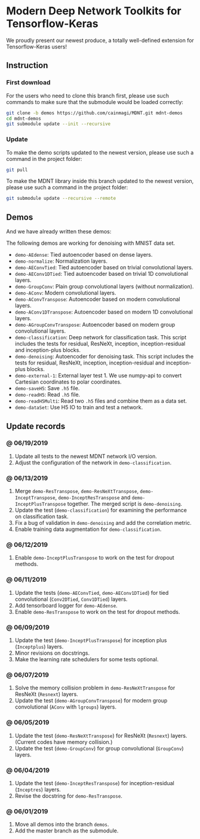 # Modern Deep Network Toolkits for Tensorflow-Keras

We proudly present our newest produce, a totally well-defined extension for Tensorflow-Keras users!

## Instruction

### First download

For the users who need to clone this branch first, please use such commands to make sure that the submodule would be loaded correctly:

```bash
git clone -b demos https://github.com/cainmagi/MDNT.git mdnt-demos
cd mdnt-demos
git submodule update --init --recursive
```

### Update

To make the demo scripts updated to the newest version, please use such a command in the project folder:

```bash
git pull
```

To make the MDNT library inside this branch updated to the newest version, please use such a command in the project folder:

```bash
git submodule update --recursive --remote
```

## Demos

And we have already written these demos:

The following demos are working for denoising with MNIST data set.

* `demo-AEdense`: Tied autoencoder based on dense layers.
* `demo-normalize`: Normalization layers.
* `demo-AEConvTied`: Tied autoencoder based on trivial convolutional layers.
* `demo-AEConv1DTied`: Tied autoencoder based on trivial 1D convolutional layers.
* `demo-GroupConv`: Plain group convolutional layers (without normalization).
* `demo-AConv`: Modern convolutional layers.
* `demo-AConvTranspose`: Autoencoder based on modern convolutional layers.
* `demo-AConv1DTranspose`: Autoencoder based on modern 1D convolutional layers.
* `demo-AGroupConvTranspose`: Autoencoder based on modern group convolutional layers.
* `demo-classification`: Deep network for classification task. This script includes the tests for residual, ResNeXt, inception, inception-residual and inception-plus blocks.
* `demo-denoising`: Autoencoder for denoising task. This script includes the tests for residual, ResNeXt, inception, inception-residual and inception-plus blocks.
* `demo-external-1`: External layer test 1. We use numpy-api to convert Cartesian coordinates to polar coordinates.
* `demo-saveH5`: Save `.h5` file.
* `demo-readH5`: Read `.h5` file.
* `demo-readH5Multi`: Read two `.h5` files and combine them as a data set.
* `demo-dataSet`: Use H5 IO to train and test a network.

## Update records

### @ 06/19/2019

1. Update all tests to the newest MDNT network I/O version.
2. Adjust the configuration of the network in `demo-classification`.

### @ 06/13/2019

1. Merge `demo-ResTranspose`, `demo-ResNeXtTranspose`, `demo-InceptTranspose`, `demo-InceptResTranspose` and `demo-InceptPlusTranspose` together. The merged script is `demo-denoising`.
2. Update the test (`demo-classification`) for examining the performance on classification task.
3. Fix a bug of validation in `demo-denoising` and add the correlation metric.
4. Enable training data augmentation for `demo-classification`.

### @ 06/12/2019

1. Enable `demo-InceptPlusTranspose` to work on the test for dropout methods.

### @ 06/11/2019

1. Update the tests (`demo-AEConvTied`, `demo-AEConv1DTied`) for tied convolutional (`Conv2DTied`, `Conv1DTied`) layers.
2. Add tensorboard logger for `demo-AEdense`.
3. Enable `demo-ResTranspose` to work on the test for dropout methods.

### @ 06/09/2019

1. Update the test (`demo-InceptPlusTranspose`) for inception plus (`Inceptplus`) layers.
2. Minor revisions on docstrings.
3. Make the learning rate schedulers for some tests optional.

### @ 06/07/2019

1. Solve the memory collision problem in `demo-ResNeXtTranspose` for ResNeXt (`Resnext`) layers.
2. Update the test (`demo-AGroupConvTranspose`) for modern group convolutional (`AConv` with `lgroups`) layers.

### @ 06/05/2019

1. Update the test (`demo-ResNeXtTranspose`) for ResNeXt (`Resnext`) layers. (Current codes have memory collision.)
2. Update the test (`demo-GroupConv`) for group convolutional (`GroupConv`) layers.

### @ 06/04/2019

1. Update the test (`demo-InceptResTranspose`) for inception-residual (`Inceptres`) layers.
2. Revise the docstring for `demo-ResTranspose`.

### @ 06/01/2019

1. Move all demos into the branch `demos`.
2. Add the master branch as the submodule.